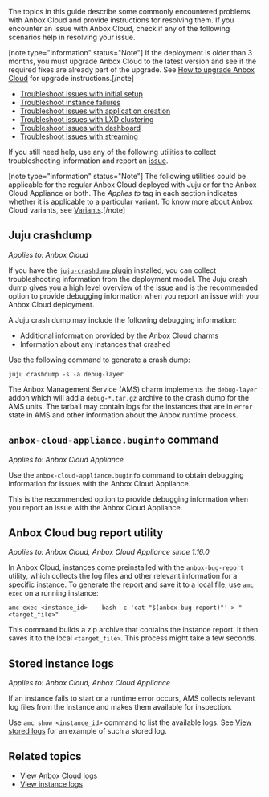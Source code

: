 The topics in this guide describe some commonly encountered problems with Anbox Cloud and provide instructions for resolving them. If you encounter an issue with Anbox Cloud, check if any of the following scenarios help in resolving your issue.

[note type="information" status="Note"] If the deployment is older than 3 months, you must upgrade Anbox Cloud to the latest version and see if the required fixes are already part of the upgrade. See [How to upgrade Anbox Cloud](https://discourse.ubuntu.com/t/how-to-upgrade-anbox-cloud/17750) for upgrade instructions.[/note]

* [Troubleshoot issues with initial setup](https://discourse.ubuntu.com/t/35704)
* [Troubleshoot instance failures](https://discourse.ubuntu.com/t/35703)
* [Troubleshoot issues with application creation](https://discourse.ubuntu.com/t/35702)
* [Troubleshoot issues with LXD clustering](https://discourse.ubuntu.com/t/35705)
* [Troubleshoot issues with dashboard](https://discourse.ubuntu.com/t/36105)
* [Troubleshoot issues with streaming](https://discourse.ubuntu.com/t/31341)

If you still need help, use any of the following utilities to collect troubleshooting information and report an [issue](https://bugs.launchpad.net/anbox-cloud/+filebug).

[note type="information" status="Note"] The following utilities could be applicable for the regular Anbox Cloud deployed with Juju or for the Anbox Cloud Appliance or both. The *Applies to* tag in each section indicates whether it is applicable to a particular variant. To know more about Anbox Cloud variants, see [Variants](https://discourse.ubuntu.com/t/anbox-cloud/17802#variants-1).[/note]

## Juju crashdump

*Applies to: Anbox Cloud*

If you have the [`juju-crashdump` plugin](https://github.com/juju/juju-crashdump) installed, you can collect troubleshooting information from the deployment model. The Juju crash dump gives you a high level overview of the issue and is the recommended option to provide debugging information when you report an issue with your Anbox Cloud deployment.

A Juju crash dump may include the following debugging information:
* Additional information provided by the Anbox Cloud charms
* Information about any instances that crashed

Use the following command to generate a crash dump:

    juju crashdump -s -a debug-layer 

The Anbox Management Service (AMS) charm implements the `debug-layer` addon which will add a `debug-*.tar.gz` archive to the crash dump for the AMS units. The tarball may contain logs for the instances that are in `error` state in AMS and other information about the Anbox runtime process.

## `anbox-cloud-appliance.buginfo` command

*Applies to: Anbox Cloud Appliance*

Use the `anbox-cloud-appliance.buginfo` command to obtain debugging information for issues with the Anbox Cloud Appliance.

This is the recommended option to provide debugging information when you report an issue with the Anbox Cloud Appliance.

## Anbox Cloud bug report utility

*Applies to: Anbox Cloud, Anbox Cloud Appliance since 1.16.0*

In Anbox Cloud, instances come preinstalled with the `anbox-bug-report` utility, which
collects the log files and other relevant information for a specific instance.
To generate the report and save it to a local file, use `amc exec` on a running
instance:

```
amc exec <instance_id> -- bash -c 'cat "$(anbox-bug-report)"' > "<target_file>"
```

This command builds a zip archive that contains the instance report. It then
saves it to the local `<target_file>`. This process might take a few seconds.

## Stored instance logs

*Applies to: Anbox Cloud, Anbox Cloud Appliance*

If an instance fails to start or a runtime error occurs, AMS collects relevant log files from the instance and makes them available for inspection. 

Use `amc show <instance_id>` command to list the available logs. See [View stored logs](https://discourse.ubuntu.com/t/24329#view-stored-logs-2) for an example of such a stored log.

## Related topics

* [View Anbox Cloud logs](https://discourse.ubuntu.com/t/17771)
* [View instance logs](https://discourse.ubuntu.com/t/24329)
